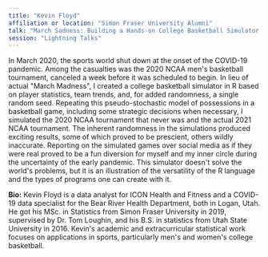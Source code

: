 ```yaml
---
title: "Kevin Floyd"
affiliation or location: "Simon Fraser University Alumni"
talk: "March Sadness: Building a Hands-on College Basketball Simulator in R"
session: "Lightning Talks"
---
```


In March 2020, the sports world shut down at the onset of the COVID-19 pandemic. Among the casualties was the 2020 NCAA men's basketball tournament, canceled a week before it was scheduled to begin. In lieu of actual "March Madness", I created a college basketball simulator in R based on player statistics, team trends, and, for added randomness, a single random seed. Repeating this pseudo-stochastic model of possessions in a basketball game, including some strategic decisions when necessary, I simulated the 2020 NCAA tournament that never was and the actual 2021 NCAA tournament. The inherent randomness in the simulations produced exciting results, some of which proved to be prescient, others wildly inaccurate. Reporting on the simulated games over social media as if they were real proved to be a fun diversion for myself and my inner circle during the uncertainty of the early pandemic. This simulator doesn't solve the world's problems, but it is an illustration of the versatility of the R language and the types of programs one can create with it.

__Bio:__ Kevin Floyd is a data analyst for ICON Health and Fitness and a COVID-19 data specialist for the Bear River Health Department, both in Logan, Utah. He got his MSc. in Statistics from Simon Fraser University in 2019, supervised by Dr. Tom Loughin, and his B.S. in statistics from Utah State University in 2016. Kevin's academic and extracurricular statistical work focuses on applications in sports, particularly men's and women's college basketball.
